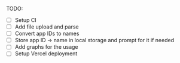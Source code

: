 TODO:

- [ ] Setup CI
- [ ] Add file upload and parse
- [ ] Convert app IDs to names
- [ ] Store app ID -> name in local storage and prompt for it if needed
- [ ] Add graphs for the usage
- [ ] Setup Vercel deployment
